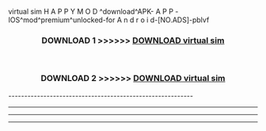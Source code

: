  virtual sim  H A P P Y M O D ^download^APK- A P P -IOS^mod^premium^unlocked-for A n d r o i d-[NO.ADS]-pblvf



<div align="center">

<h3>DOWNLOAD 1 >>>>>> <a href="https://en-mod.web.app/?en= virtual sim ">DOWNLOAD virtual sim  </a></h3><br>

<h3>DOWNLOAD 2 >>>>>> <a href="https://en-mod.web.app/?en= virtual sim ">DOWNLOAD virtual sim  </a></h3>

</div>
----------------------------------------------------------

----------------------------------------------------------

----------------------------------------------------------

----------------------------------------------------------



